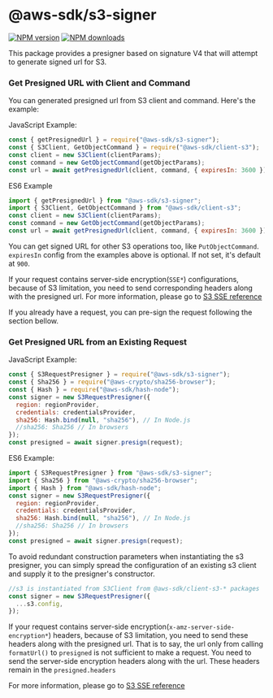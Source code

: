 # @aws-sdk/s3-signer

[![NPM version](https://img.shields.io/npm/v/@aws-sdk/s3-signer/latest.svg)](https://www.npmjs.com/package/@aws-sdk/s3-signer)
[![NPM downloads](https://img.shields.io/npm/dm/@aws-sdk/s3-signer.svg)](https://www.npmjs.com/package/@aws-sdk/s3-signer)

This package provides a presigner based on signature V4 that will attempt to
generate signed url for S3.

### Get Presigned URL with Client and Command

You can generated presigned url from S3 client and command. Here's the example:

JavaScript Example:

```javascript
const { getPresignedUrl } = require("@aws-sdk/s3-signer");
const { S3Client, GetObjectCommand } = require("@aws-sdk/client-s3");
const client = new S3Client(clientParams);
const command = new GetObjectCommand(getObjectParams);
const url = await getPresignedUrl(client, command, { expiresIn: 3600 });
```

ES6 Example

```javascript
import { getPresignedUrl } from "@aws-sdk/s3-signer";
import { S3Client, GetObjectCommand } from "@aws-sdk/client-s3";
const client = new S3Client(clientParams);
const command = new GetObjectCommand(getObjectParams);
const url = await getPresignedUrl(client, command, { expiresIn: 3600 });
```

You can get signed URL for other S3 operations too, like `PutObjectCommand`.
`expiresIn` config from the examples above is optional. If not set, it's default
at `900`.

If your request contains server-side encryption(`SSE*`) configurations, because
of S3 limitation, you need to send corresponding headers along with the
presigned url. For more information, please go to [S3 SSE reference](https://docs.aws.amazon.com/AmazonS3/latest/dev/KMSUsingRESTAPI.html)

If you already have a request, you can pre-sign the request following the
section bellow.

### Get Presigned URL from an Existing Request

JavaScript Example:

```javascript
const { S3RequestPresigner } = require("@aws-sdk/s3-signer");
const { Sha256 } = require("@aws-crypto/sha256-browser");
const { Hash } = require("@aws-sdk/hash-node");
const signer = new S3RequestPresigner({
  region: regionProvider,
  credentials: credentialsProvider,
  sha256: Hash.bind(null, "sha256"), // In Node.js
  //sha256: Sha256 // In browsers
});
const presigned = await signer.presign(request);
```

ES6 Example:

```javascript
import { S3RequestPresigner } from "@aws-sdk/s3-signer";
import { Sha256 } from "@aws-crypto/sha256-browser";
import { Hash } from "@aws-sdk/hash-node";
const signer = new S3RequestPresigner({
  region: regionProvider,
  credentials: credentialsProvider,
  sha256: Hash.bind(null, "sha256"), // In Node.js
  //sha256: Sha256 // In browsers
});
const presigned = await signer.presign(request);
```

To avoid redundant construction parameters when instantiating the s3 presigner,
you can simply spread the configuration of an existing s3 client and supply it to
the presigner's constructor.

```javascript
//s3 is instantiated from S3Client from @aws-sdk/client-s3-* packages
const signer = new S3RequestPresigner({
  ...s3.config,
});
```

If your request contains server-side encryption(`x-amz-server-side-encryption*`)
headers, because of S3 limitation, you need to send these headers along
with the presigned url. That is to say, the url only from calling `formatUrl()`
to `presigned` is not sufficient to make a request. You need to send the
server-side encryption headers along with the url. These headers remain in the
`presigned.headers`

For more information, please go to [S3 SSE reference](https://docs.aws.amazon.com/AmazonS3/latest/dev/KMSUsingRESTAPI.html)
